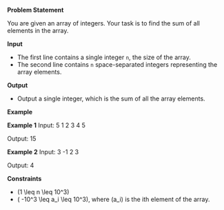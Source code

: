
**Problem Statement**

You are given an array of integers. Your task is to find the sum of all elements in the array.

**Input**

- The first line contains a single integer `n`, the size of the array.
- The second line contains `n` space-separated integers representing the array elements.

**Output**

- Output a single integer, which is the sum of all the array elements.

**Example**

**Example 1**
Input: 5 1 2 3 4 5

Output: 15


**Example 2**
Input: 3 -1 2 3

Output: 4


**Constraints**

- \(1 \leq n \leq 10^3\)
- \( -10^3 \leq a_i \leq 10^3\), where \(a_i\) is the ith element of the array.
